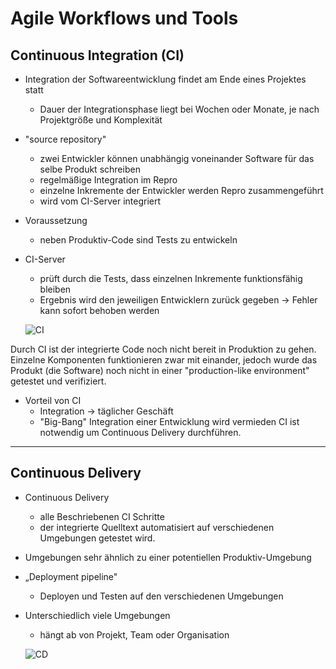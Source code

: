 # Agile Workflows und Tools

## Continuous Integration (CI)

- Integration der Softwareentwicklung findet am Ende eines Projektes statt
  - Dauer der Integrationsphase liegt bei Wochen oder Monate, je nach Projektgröße und Komplexität
- "source repository"
  - zwei Entwickler können unabhängig voneinander Software für das selbe Produkt schreiben
  - regelmäßige Integration im Repro
  - einzelne Inkremente der Entwickler werden Repro zusammengeführt
  - wird vom CI-Server integriert
- Voraussetzung
  - neben Produktiv-Code sind Tests zu entwickeln
- CI-Server
  - prüft durch die Tests, dass einzelnen Inkremente funktionsfähig bleiben
  - Ergebnis wird den jeweiligen Entwicklern zurück gegeben -> Fehler kann sofort behoben werden
  
  ![CI](vorlesung2/bilder/CI.png "Continuous Integration")

Durch CI ist der integrierte Code noch nicht bereit in Produktion zu gehen. Einzelne Komponenten funktionieren zwar mit einander, jedoch wurde das Produkt (die Software) noch nicht in einer "production-like environment" getestet und verifiziert.
- Vorteil von CI
  - Integration -> täglicher Geschäft
  - "Big-Bang" Integration einer Entwicklung wird vermieden
CI ist notwendig um Continuous Delivery durchführen.

-----------------------------------------------------------------------------------------------------------------

## Continuous Delivery

- Continuous Delivery
  - alle Beschriebenen CI Schritte
  - der integrierte Quelltext automatisiert auf verschiedenen Umgebungen getestet wird. 
 
- Umgebungen sehr ähnlich zu einer potentiellen Produktiv-Umgebung
- „Deployment pipeline" 
  - Deployen und Testen auf den verschiedenen Umgebungen
- Unterschiedlich viele Umgebungen
  - hängt ab von Projekt, Team oder Organisation 
  
  ![CD](vorlesung2/bilder/CD.png "Continuous Delivery")
